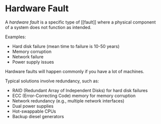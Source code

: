 # Hardware Fault
A *hardware fault* is a specific type of [[fault]] where a physical component of a system does not function as intended.

Examples:
- Hard disk failure (mean time to failure is 10-50 years)
- Memory corruption
- Network failure
- Power supply issues

Hardware faults will happen commonly if you have a lot of machines.

Typical solutions involve redundancy, such as:
- RAID (Redundant Array of Independent Disks) for hard disk failures
- ECC (Error-Correcting Code) memory for memory corruption
- Network redundancy (e.g., multiple network interfaces)
- Dual power supplies
- Hot-swappable CPUs
- Backup diesel generators